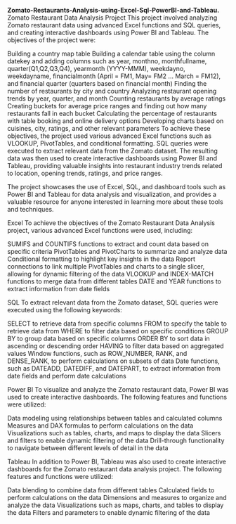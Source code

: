 **Zomato-Restaurants-Analysis-using-Excel-Sql-PowerBI-and-Tableau.**
Zomato Restaurant Data Analysis Project This project involved analyzing Zomato restaurant data using advanced Excel functions and SQL queries, and creating interactive dashboards using Power BI and Tableau. The objectives of the project were:

Building a country map table Building a calendar table using the column datekey and adding columns such as year, monthno, monthfullname, quarter(Q1,Q2,Q3,Q4), yearmonth (YYYY-MMM), weekdayno, weekdayname, financialmonth (April = FM1, May= FM2 … March = FM12), and financial quarter (quarters based on financial month) Finding the number of restaurants by city and country Analyzing restaurant opening trends by year, quarter, and month Counting restaurants by average ratings Creating buckets for average price ranges and finding out how many restaurants fall in each bucket Calculating the percentage of restaurants with table booking and online delivery options Developing charts based on cuisines, city, ratings, and other relevant parameters To achieve these objectives, the project used various advanced Excel functions such as VLOOKUP, PivotTables, and conditional formatting. SQL queries were executed to extract relevant data from the Zomato dataset. The resulting data was then used to create interactive dashboards using Power BI and Tableau, providing valuable insights into restaurant industry trends related to location, opening trends, ratings, and price ranges.

The project showcases the use of Excel, SQL, and dashboard tools such as Power BI and Tableau for data analysis and visualization, and provides a valuable resource for anyone interested in learning more about these tools and techniques.

Excel To achieve the objectives of the Zomato Restaurant Data Analysis project, various advanced Excel functions were used, including:

SUMIFS and COUNTIFS functions to extract and count data based on specific criteria PivotTables and PivotCharts to summarize and analyze data Conditional formatting to highlight key insights in the data Report connections to link multiple PivotTables and charts to a single slicer, allowing for dynamic filtering of the data VLOOKUP and INDEX-MATCH functions to merge data from different tables DATE and YEAR functions to extract information from date fields

SQL To extract relevant data from the Zomato dataset, SQL queries were executed using the following keywords:

SELECT to retrieve data from specific columns FROM to specify the table to retrieve data from WHERE to filter data based on specific conditions GROUP BY to group data based on specific columns ORDER BY to sort data in ascending or descending order HAVING to filter data based on aggregated values Window functions, such as ROW_NUMBER, RANK, and DENSE_RANK, to perform calculations on subsets of data Date functions, such as DATEADD, DATEDIFF, and DATEPART, to extract information from date fields and perform date calculations

Power BI To visualize and analyze the Zomato restaurant data, Power BI was used to create interactive dashboards. The following features and functions were utilized:

Data modeling using relationships between tables and calculated columns Measures and DAX formulas to perform calculations on the data Visualizations such as tables, charts, and maps to display the data Slicers and filters to enable dynamic filtering of the data Drill-through functionality to navigate between different levels of detail in the data

Tableau In addition to Power BI, Tableau was also used to create interactive dashboards for the Zomato restaurant data analysis project. The following features and functions were utilized:

Data blending to combine data from different tables Calculated fields to perform calculations on the data Dimensions and measures to organize and analyze the data Visualizations such as maps, charts, and tables to display the data Filters and parameters to enable dynamic filtering of the data

